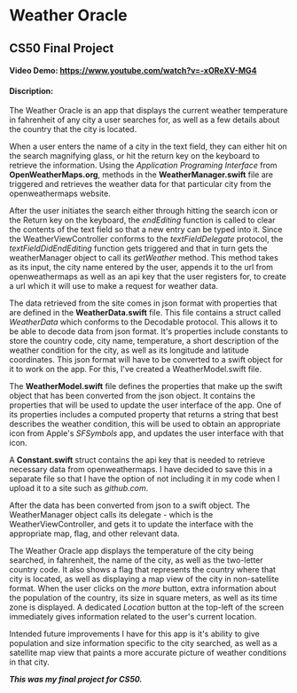 #  Weather Oracle
## CS50 Final Project
#### Video Demo: https://www.youtube.com/watch?v=-xOReXV-MG4
#### Discription:
The Weather Oracle is an app that displays the current weather temperature in fahrenheit of any city a user searches for,
as well as a few details about the country that the city is located.

When a user enters the name of a city in the text field, they can either hit on the search magnifying glass, or hit the
return key on the keyboard to retrieve the information. Using the _Application Programing Interface_ from **OpenWeatherMaps.org**, methods in the **WeatherManager.swift** file are triggered and retrieves the weather data for that particular city from the openweathermaps website.

After the user initiates the search either through hitting the search icon or the Return key on the keyboard, the _endEditing_ function is called to clear the contents of the text field so that a new entry can be typed into it. Since the WeatherViewController conforms to the _textFieldDelegate_ protocol, the _textFieldDidEndEditing_ function gets triggered and that in turn gets the weatherManager object to call its _getWeather_ method. This method takes as its input, the city name entered by the user, appends it to the url from openweathermaps as well as an api key that the user registers for, to create a url which it will use to make a request for weather data.

The data retrieved from the site comes in json format with properties that are defined in the **WeatherData.swift** file. This file contains a struct called _WeatherData_ which conforms to the Decodable protocol. This allows it to be able to decode data from json format. It's properties include constants to store the country code, city name, temperature, a short description of the weather condition for the city, as well as its longitude and latitude coordinates. This json format will have to be converted to a swift object for it to work on the app. For this, I've created a WeatherModel.swift file.

The **WeatherModel.swift** file defines the properties that make up the
swift object that has been converted from the json object. It contains the properties that will be used to update the
user interface of the app.  One of its properties includes a computed property that returns a string that best describes the weather condition, this will be used to obtain an appropriate icon from Apple's _SFSymbols_ app, and updates the user interface with that icon.

A **Constant.swift** struct contains the api key that is needed to retrieve necessary data from openweathermaps. I have decided to save this in a separate file so that I have the option of not including it in my code when I upload it to a site such as _github.com_.

After the data has been converted from json to a swift object. The WeatherManager object calls its delegate - which is the WeatherViewController, and gets it to update the interface with the appropriate map, flag, and other relevant data.

The Weather Oracle app displays the temperature of the city being searched, in fahrenheit, the name of the city, as well
as the two-letter country code. It also shows a flag that represents the country where that city is located, as well as
displaying a map view of the city in non-satellite format. When the user clicks on the _more_ button, extra information
about the population of the country, its size in square meters, as well as its time zone is displayed. A dedicated _Location_ button at the top-left of the screen immediately gives information related to the user's current location.

Intended future improvements I have for this app is it's ability to give population and size information specific to the
city searched, as well as a satellite map view that paints a more accurate picture of weather conditions in that city.

**_This was my final project for CS50._**


